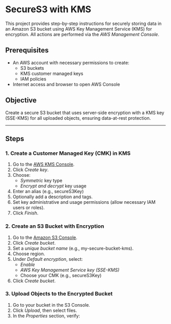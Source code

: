 # SecureS3 with KMS 

This project provides step-by-step instructions for securely storing data in an Amazon S3 bucket using AWS Key Management Service (KMS) for encryption. All actions are performed via the *AWS Management Console*.

## Prerequisites

- An AWS account with necessary permissions to create:
  - S3 buckets
  - KMS customer managed keys
  - IAM policies 
- Internet access and browser to open AWS Console

## Objective

Create a secure S3 bucket that uses server-side encryption with a KMS key (SSE-KMS) for all uploaded objects, ensuring data-at-rest protection.

---

## Steps

### 1. Create a Customer Managed Key (CMK) in KMS

1. Go to the [AWS KMS Console](https://console.aws.amazon.com/kms/home).
2. Click *Create key*.
3. Choose:
   - *Symmetric* key type
   - *Encrypt and decrypt* key usage
4. Enter an alias (e.g., secureS3Key)
5. Optionally add a description and tags.
6. Set key administrative and usage permissions (allow necessary IAM users or roles).
7. Click *Finish*.


### 2. Create an S3 Bucket with Encryption

1. Go to the [Amazon S3 Console](https://s3.console.aws.amazon.com/s3/home).
2. Click *Create bucket*.
3. Set a *unique bucket name* (e.g., my-secure-bucket-kms).
4. Choose region.
5. Under *Default encryption*, select:
   - *Enable*
   - *AWS Key Management Service key (SSE-KMS)*
   - Choose your CMK (e.g., secureS3Key)
6. Click *Create bucket*.

### 3. Upload Objects to the Encrypted Bucket

1. Go to your bucket in the S3 Console.
2. Click *Upload*, then select files.
3. In the *Properties* section, verify:
